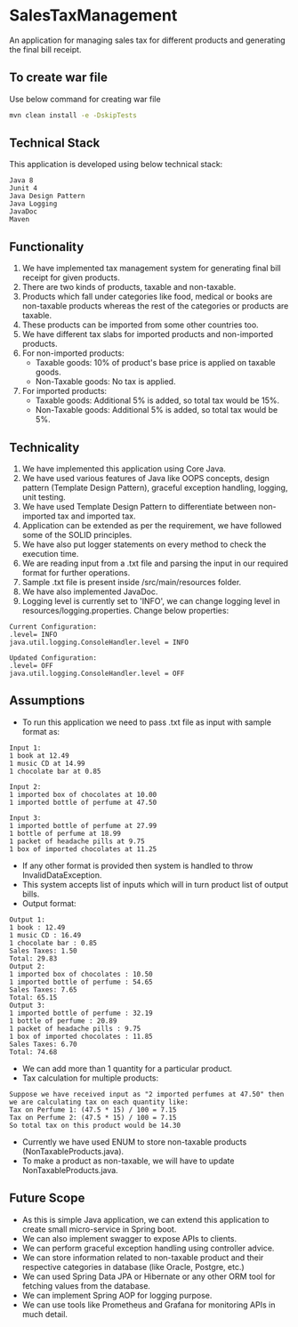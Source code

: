 # SalesTaxManagement
An application for managing sales tax for different products and generating the final bill receipt.

## To create war file

Use below command for creating war file

```bash
mvn clean install -e -DskipTests
```

## Technical Stack

This application is developed using below technical stack:

```
Java 8
Junit 4
Java Design Pattern
Java Logging
JavaDoc
Maven
```

## Functionality
1. We have implemented tax management system for generating final bill receipt for given products.
2. There are two kinds of products, taxable and non-taxable.
3. Products which fall under categories like food, medical or books are non-taxable products whereas the rest of the categories or products are taxable.
4. These products can be imported from some other countries too.
5. We have different tax slabs for imported products and non-imported products.
6. For non-imported products:
    * Taxable goods: 10% of product's base price is applied on taxable goods.
    * Non-Taxable goods: No tax is applied.
7. For imported products:
    * Taxable goods: Additional 5% is added, so total tax would be 15%.
    * Non-Taxable goods: Additional 5% is added, so total tax would be 5%.

## Technicality
1. We have implemented this application using Core Java.
2. We have used various features of Java like OOPS concepts, design pattern (Template Design Pattern), graceful exception handling, logging, unit testing.
3. We have used Template Design Pattern to differentiate between non-imported tax and imported tax.
4. Application can be extended as per the requirement, we have followed some of the SOLID principles.
5. We have also put logger statements on every method to check the execution time.
6. We are reading input from a .txt file and parsing the input in our required format for further operations.
7. Sample .txt file is present inside /src/main/resources folder.
8. We have also implemented JavaDoc.
9. Logging level is currently set to 'INFO', we can change logging level in resources/logging.properties. Change below properties:

````
Current Configuration:
.level= INFO
java.util.logging.ConsoleHandler.level = INFO

Updated Configuration:
.level= OFF
java.util.logging.ConsoleHandler.level = OFF
````

## Assumptions

* To run this application we need to pass .txt file as input with sample format as:

```
Input 1:
1 book at 12.49
1 music CD at 14.99
1 chocolate bar at 0.85

Input 2:
1 imported box of chocolates at 10.00
1 imported bottle of perfume at 47.50

Input 3:
1 imported bottle of perfume at 27.99
1 bottle of perfume at 18.99
1 packet of headache pills at 9.75
1 box of imported chocolates at 11.25
```
* If any other format is provided then system is handled to throw InvalidDataException.
* This system accepts list of inputs which will in turn product list of output bills.
* Output format:

````
Output 1:
1 book : 12.49
1 music CD : 16.49
1 chocolate bar : 0.85
Sales Taxes: 1.50
Total: 29.83
Output 2:
1 imported box of chocolates : 10.50
1 imported bottle of perfume : 54.65
Sales Taxes: 7.65
Total: 65.15
Output 3:
1 imported bottle of perfume : 32.19
1 bottle of perfume : 20.89
1 packet of headache pills : 9.75
1 box of imported chocolates : 11.85
Sales Taxes: 6.70
Total: 74.68
````
* We can add more than 1 quantity for a particular product.
* Tax calculation for multiple products:

````
Suppose we have received input as "2 imported perfumes at 47.50" then we are calculating tax on each quantity like:
Tax on Perfume 1: (47.5 * 15) / 100 = 7.15
Tax on Perfume 2: (47.5 * 15) / 100 = 7.15
So total tax on this product would be 14.30
````
* Currently we have used ENUM to store non-taxable products (NonTaxableProducts.java).
* To make a product as non-taxable, we will have to update NonTaxableProducts.java.

## Future Scope
* As this is simple Java application, we can extend this application to create small micro-service in Spring boot.
* We can also implement swagger to expose APIs to clients.
* We can perform graceful exception handling using controller advice.
* We can store information related to non-taxable product and their respective categories in database (like Oracle, Postgre, etc.)
* We can used Spring Data JPA or Hibernate or any other ORM tool for fetching values from the database.
* We can implement Spring AOP for logging purpose.
* We can use tools like Prometheus and Grafana for monitoring APIs in much detail.
